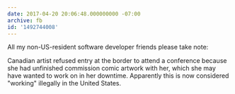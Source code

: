 ```yaml
---
date: 2017-04-20 20:06:48.000000000 -07:00
archive: fb
id: '1492744008'
---
```


All my non-US-resident software developer friends please take note: 

Canadian artist refused entry at the border to attend a conference because she had unfinished commission comic artwork with her, which she may have wanted to work on in her downtime. Apparently this is now considered "working" illegally in the United States.
